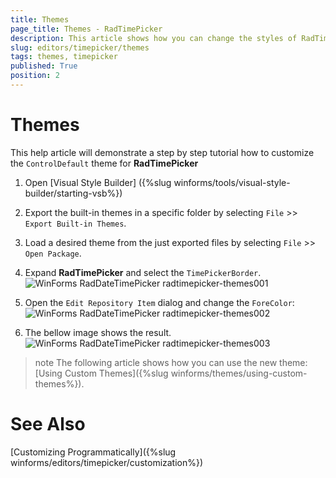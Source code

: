 ```yaml
---
title: Themes
page_title: Themes - RadTimePicker
description: This article shows how you can change the styles of RadTimePicker in Visual Style Builder.
slug: editors/timepicker/themes
tags: themes, timepicker
published: True
position: 2
---
```


# Themes

This help article will demonstrate a step by step tutorial how to customize the `ControlDefault` theme for __RadTimePicker__

1. Open [Visual Style Builder] ({%slug winforms/tools/visual-style-builder/starting-vsb%})
2. Export the built-in themes in a specific folder by selecting `File` >> `Export Built-in Themes`.
3. Load a desired theme from the just exported files by selecting `File` >> `Open Package`.
4. Expand __RadTimePicker__ and select the `TimePickerBorder`. 
   ![WinForms RadDateTimePicker radtimepicker-themes001](images/radtimepicker-themes001.png)

5. Open the `Edit Repository Item` dialog and change the `ForeColor`:
   ![WinForms RadDateTimePicker radtimepicker-themes002](images/radtimepicker-themes002.png)

6. The bellow image shows the result.
   ![WinForms RadDateTimePicker radtimepicker-themes003](images/radtimepicker-themes003.png)

>note The following article shows how you can use the new theme: [Using Custom Themes]({%slug winforms/themes/using-custom-themes%}).

# See Also 

[Customizing Programmatically]({%slug winforms/editors/timepicker/customization%})
